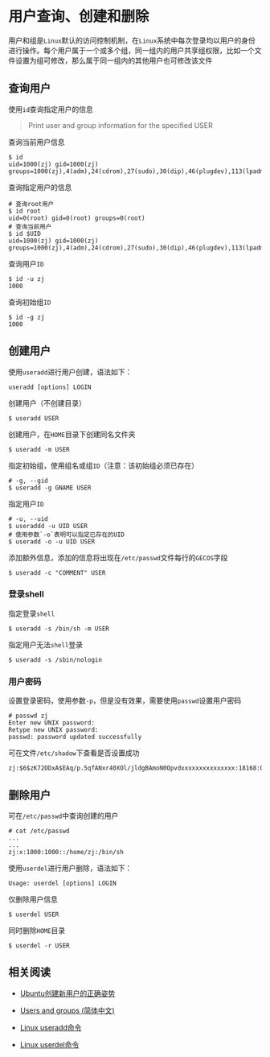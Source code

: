 
# 用户查询、创建和删除

用户和组是`Linux`默认的访问控制机制，在`Linux`系统中每次登录均以用户的身份进行操作。每个用户属于一个或多个组，同一组内的用户共享组权限，比如一个文件设置为组可修改，那么属于同一组内的其他用户也可修改该文件

## 查询用户

使用`id`查询指定用户的信息

>Print user and group information for the specified USER

查询当前用户信息

```
$ id
uid=1000(zj) gid=1000(zj) groups=1000(zj),4(adm),24(cdrom),27(sudo),30(dip),46(plugdev),113(lpadmin),128(sambashare),999(docker)
```

查询指定用户的信息

```
# 查询root用户
$ id root
uid=0(root) gid=0(root) groups=0(root)
# 查询当前用户
$ id $UID
uid=1000(zj) gid=1000(zj) groups=1000(zj),4(adm),24(cdrom),27(sudo),30(dip),46(plugdev),113(lpadmin),128(sambashare),999(docker)
```

查询用户`ID`

```
$ id -u zj
1000
```

查询初始组`ID`

```
$ id -g zj
1000
```

## 创建用户

使用`useradd`进行用户创建，语法如下：

```
useradd [options] LOGIN
```

创建用户（不创建目录）

```
$ useradd USER
```

创建用户，在`HOME`目录下创建同名文件夹

```
$ useradd -m USER
```

指定初始组，使用组名或组`ID`（注意：该初始组必须已存在）

```
# -g, --gid
$ useradd -g GNAME USER
```

指定用户`ID`

```
# -u, --uid
$ useraddd -u UID USER
# 使用参数`-o`表明可以指定已存在的UID
$ useradd -o -u UID USER
```

添加额外信息，添加的信息将出现在`/etc/passwd`文件每行的`GECOS`字段

```
$ useradd -c "COMMENT" USER
```

### 登录shell

指定登录`shell`

```
$ useradd -s /bin/sh -m USER
```

指定用户无法`shell`登录

```
$ useradd -s /sbin/nologin
```

### 用户密码

设置登录密码，使用参数`-p`，但是没有效果，需要使用`passwd`设置用户密码

```
# passwd zj
Enter new UNIX password: 
Retype new UNIX password: 
passwd: password updated successfully
```

可在文件`/etc/shadow`下查看是否设置成功

```
zj:$6$zK72ODxA$EAq/p.5qfANxr40XOl/jldgBAmoN0Opvdxxxxxxxxxxxxxxx:18168:0:99999:7:::
```

## 删除用户

可在`/etc/passwd`中查询创建的用户

```
# cat /etc/passwd
...
...
zj:x:1000:1000::/home/zj:/bin/sh
```

使用`userdel`进行用户删除，语法如下：

```
Usage: userdel [options] LOGIN
```

仅删除用户信息

```
$ userdel USER
```

同时删除`HOME`目录

```
$ userdel -r USER
```

## 相关阅读

* [Ubuntu创建新用户的正确姿势](https://segmentfault.com/a/1190000016779485)

* [Users and groups (简体中文)](https://wiki.archlinux.org/index.php/Users_and_groups_(%E7%AE%80%E4%BD%93%E4%B8%AD%E6%96%87))

* [Linux useradd命令](https://www.runoob.com/linux/linux-comm-useradd.html)

* [Linux userdel命令](https://www.runoob.com/linux/linux-comm-userdel.html)